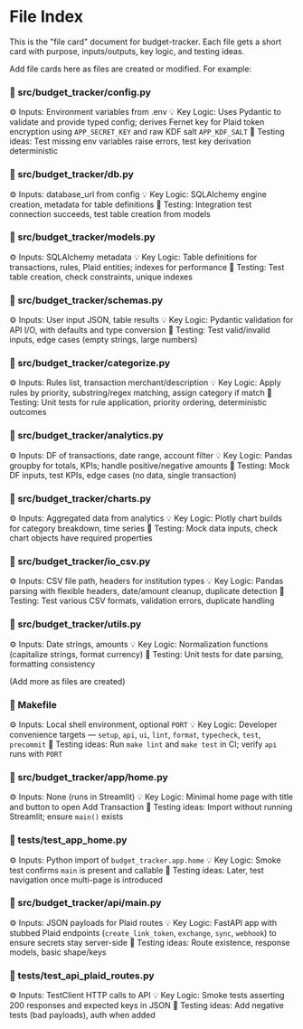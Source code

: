 # File Index

This is the "file card" document for budget-tracker. Each file gets a short card with purpose, inputs/outputs, key logic, and testing ideas.

Add file cards here as files are created or modified. For example:

### 📌 src/budget_tracker/config.py
⚙️ Inputs: Environment variables from .env
💡 Key Logic: Uses Pydantic to validate and provide typed config; derives Fernet key for Plaid token encryption using `APP_SECRET_KEY` and raw KDF salt `APP_KDF_SALT`
🧪 Testing ideas: Test missing env variables raise errors, test key derivation deterministic

### 📌 src/budget_tracker/db.py
⚙️ Inputs: database_url from config
💡 Key Logic: SQLAlchemy engine creation, metadata for table definitions
🧪 Testing: Integration test connection succeeds, test table creation from models

### 📌 src/budget_tracker/models.py
⚙️ Inputs: SQLAlchemy metadata
💡 Key Logic: Table definitions for transactions, rules, Plaid entities; indexes for performance
🧪 Testing: Test table creation, check constraints, unique indexes

### 📌 src/budget_tracker/schemas.py
⚙️ Inputs: User input JSON, table results
💡 Key Logic: Pydantic validation for API I/O, with defaults and type conversion
🧪 Testing: Test valid/invalid inputs, edge cases (empty strings, large numbers)

### 📌 src/budget_tracker/categorize.py
⚙️ Inputs: Rules list, transaction merchant/description
💡 Key Logic: Apply rules by priority, substring/regex matching, assign category if match
🧪 Testing: Unit tests for rule application, priority ordering, deterministic outcomes

### 📌 src/budget_tracker/analytics.py
⚙️ Inputs: DF of transactions, date range, account filter
💡 Key Logic: Pandas groupby for totals, KPIs; handle positive/negative amounts
🧪 Testing: Mock DF inputs, test KPIs, edge cases (no data, single transaction)

### 📌 src/budget_tracker/charts.py
⚙️ Inputs: Aggregated data from analytics
💡 Key Logic: Plotly chart builds for category breakdown, time series
🧪 Testing: Mock data inputs, check chart objects have required properties

### 📌 src/budget_tracker/io_csv.py
⚙️ Inputs: CSV file path, headers for institution types
💡 Key Logic: Pandas parsing with flexible headers, date/amount cleanup, duplicate detection
🧪 Testing: Test various CSV formats, validation errors, duplicate handling

### 📌 src/budget_tracker/utils.py
⚙️ Inputs: Date strings, amounts
💡 Key Logic: Normalization functions (capitalize strings, format currency)
🧪 Testing: Unit tests for date parsing, formatting consistency

(Add more as files are created)

### 📌 Makefile
⚙️ Inputs: Local shell environment, optional `PORT`
💡 Key Logic: Developer convenience targets — `setup`, `api`, `ui`, `lint`, `format`, `typecheck`, `test`, `precommit`
🧪 Testing ideas: Run `make lint` and `make test` in CI; verify `api` runs with `PORT`

### 📌 src/budget_tracker/app/home.py
⚙️ Inputs: None (runs in Streamlit)
💡 Key Logic: Minimal home page with title and button to open Add Transaction
🧪 Testing ideas: Import without running Streamlit; ensure `main()` exists

### 📌 tests/test_app_home.py
⚙️ Inputs: Python import of `budget_tracker.app.home`
💡 Key Logic: Smoke test confirms `main` is present and callable
🧪 Testing ideas: Later, test navigation once multi-page is introduced

### 📌 src/budget_tracker/api/main.py
⚙️ Inputs: JSON payloads for Plaid routes
💡 Key Logic: FastAPI app with stubbed Plaid endpoints (`create_link_token`, `exchange`, `sync`, `webhook`) to ensure secrets stay server-side
🧪 Testing ideas: Route existence, response models, basic shape/keys

### 📌 tests/test_api_plaid_routes.py
⚙️ Inputs: TestClient HTTP calls to API
💡 Key Logic: Smoke tests asserting 200 responses and expected keys in JSON
🧪 Testing ideas: Add negative tests (bad payloads), auth when added

